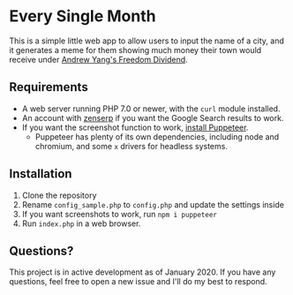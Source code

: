 # Every Single Month
This is a simple little web app to allow users to input the name of a city, and it generates a meme for them showing much money their town would receive under [Andrew Yang's Freedom Dividend](https://www.yang2020.com/policies/the-freedom-dividend/).

## Requirements
 - A web server running PHP 7.0 or newer, with the `curl` module installed.
 - An account with [zenserp](https://zenserp.com/) if you want the Google Search results to work.
 - If you want the screenshot function to work, [install Puppeteer](https://developers.google.com/web/tools/puppeteer/get-started#installation).
    - Puppeteer has plenty of its own dependencies, including node and chromium, and some `x` drivers for headless systems.

## Installation
1. Clone the repository
2. Rename `config_sample.php` to `config.php` and update the settings inside
3. If you want screenshots to work, run `npm i puppeteer`
4. Run `index.php` in a web browser.

## Questions?
This project is in active development as of January 2020. If you have any questions, feel free to open a new issue and I'll do my best to respond.
